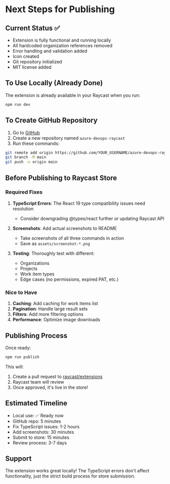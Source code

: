 # Next Steps for Publishing

## Current Status ✅
- Extension is fully functional and running locally
- All hardcoded organization references removed
- Error handling and validation added
- Icon created
- Git repository initialized
- MIT license added

## To Use Locally (Already Done)
The extension is already available in your Raycast when you run:
```bash
npm run dev
```

## To Create GitHub Repository
1. Go to [GitHub](https://github.com/new)
2. Create a new repository named `azure-devops-raycast`
3. Run these commands:
```bash
git remote add origin https://github.com/YOUR_USERNAME/azure-devops-raycast.git
git branch -M main
git push -u origin main
```

## Before Publishing to Raycast Store

### Required Fixes
1. **TypeScript Errors**: The React 19 type compatibility issues need resolution
   - Consider downgrading @types/react further or updating Raycast API
   
2. **Screenshots**: Add actual screenshots to README
   - Take screenshots of all three commands in action
   - Save as `assets/screenshot-*.png`

3. **Testing**: Thoroughly test with different:
   - Organizations
   - Projects
   - Work item types
   - Edge cases (no permissions, expired PAT, etc.)

### Nice to Have
1. **Caching**: Add caching for work items list
2. **Pagination**: Handle large result sets
3. **Filters**: Add more filtering options
4. **Performance**: Optimize image downloads

## Publishing Process
Once ready:
```bash
npm run publish
```

This will:
1. Create a pull request to [raycast/extensions](https://github.com/raycast/extensions)
2. Raycast team will review
3. Once approved, it's live in the store!

## Estimated Timeline
- Local use: ✅ Ready now
- GitHub repo: 5 minutes
- Fix TypeScript issues: 1-2 hours
- Add screenshots: 30 minutes
- Submit to store: 15 minutes
- Review process: 3-7 days

## Support
The extension works great locally! The TypeScript errors don't affect functionality, just the strict build process for store submission.